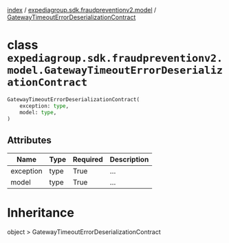 [index](index.md) /
[expediagroup.sdk.fraudpreventionv2.model](expediagroup.sdk.fraudpreventionv2.model.md)
/
[GatewayTimeoutErrorDeserializationContract](GatewayTimeoutErrorDeserializationContract.md)

# class `expediagroup.sdk.fraudpreventionv2.model.GatewayTimeoutErrorDeserializationContract`

```python
GatewayTimeoutErrorDeserializationContract(
    exception: type,
    model: type,
)
```

## Attributes

| Name      | Type | Required | Description |
| --------- | ---- | -------- | ----------- |
| exception | type | True     | …           |
| model     | type | True     | …           |

# Inheritance

object > GatewayTimeoutErrorDeserializationContract
